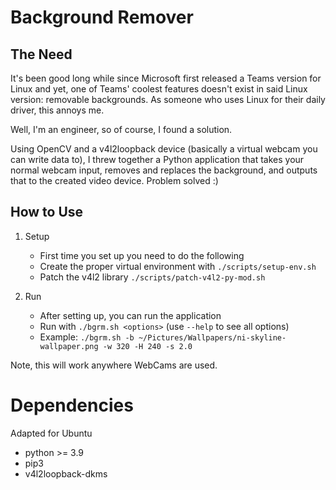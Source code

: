 # Background Remover

## The Need

It's been good long while since Microsoft first released a Teams version for Linux and yet, one of Teams' coolest features doesn't exist in said Linux version: removable backgrounds. As someone who uses Linux for their daily driver, this annoys me.

Well, I'm an engineer, so of course, I found a solution.

Using OpenCV and a v4l2loopback device (basically a virtual webcam you can write data to), I threw together a Python application that takes your normal webcam input, removes and replaces the background, and outputs that to the created video device. Problem solved :)

## How to Use

1. Setup
   - First time you set up you need to do the following
   - Create the proper virtual environment with `./scripts/setup-env.sh`
   - Patch the v4l2 library `./scripts/patch-v4l2-py-mod.sh`

2. Run
   - After setting up, you can run the application
   - Run with `./bgrm.sh <options>` (use `--help` to see all options)
   - Example: `./bgrm.sh -b ~/Pictures/Wallpapers/ni-skyline-wallpaper.png -w 320 -H 240 -s 2.0`

Note, this will work anywhere WebCams are used.

# Dependencies

Adapted for Ubuntu 

 - python >= 3.9
 - pip3
 - v4l2loopback-dkms
